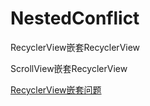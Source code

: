 # NestedConflict

RecyclerView嵌套RecyclerView

ScrollView嵌套RecyclerView

[RecyclerView嵌套问题](https://blog.csdn.net/lijueqing/article/details/78227623)
